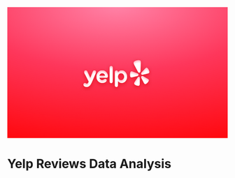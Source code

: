 <img src="./images/yelp-banner.png" width="1200" height="300" class="center"> 

# Yelp Reviews Data Analysis
